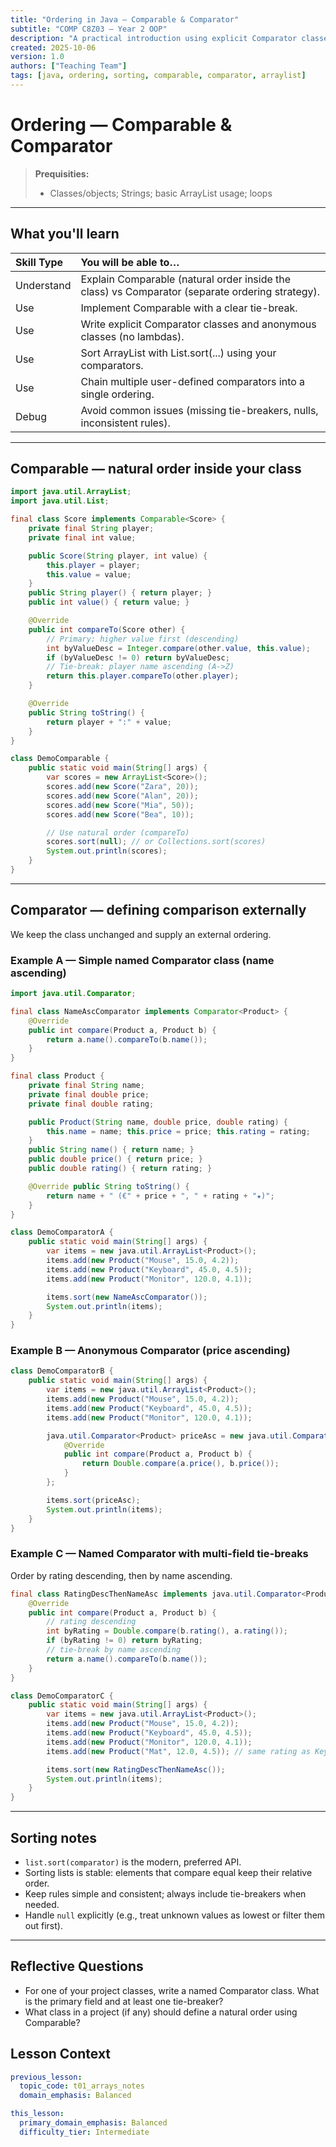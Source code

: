 ```yaml
---
title: "Ordering in Java — Comparable & Comparator"
subtitle: "COMP C8Z03 — Year 2 OOP"
description: "A practical introduction using explicit Comparator classes and anonymous classes. ArrayList-only; ends with chaining user-defined comparators."
created: 2025-10-06
version: 1.0
authors: ["Teaching Team"]
tags: [java, ordering, sorting, comparable, comparator, arraylist]
---
```


# Ordering — Comparable & Comparator

> **Prequisities:**
> - Classes/objects; Strings; basic ArrayList usage; loops 

---

## What you'll learn

| Skill Type | You will be able to… |
| :-- | :-- |
| Understand | Explain Comparable (natural order inside the class) vs Comparator (separate ordering strategy). |
| Use | Implement Comparable<T> with a clear tie-break. |
| Use | Write explicit Comparator classes and anonymous classes (no lambdas). |
| Use | Sort ArrayList<T> with List.sort(...) using your comparators. |
| Use | Chain multiple user-defined comparators into a single ordering. |
| Debug | Avoid common issues (missing tie-breakers, nulls, inconsistent rules). |

---

## Comparable — natural order inside your class

```java
import java.util.ArrayList;
import java.util.List;

final class Score implements Comparable<Score> {
    private final String player;
    private final int value;

    public Score(String player, int value) {
        this.player = player;
        this.value = value;
    }
    public String player() { return player; }
    public int value() { return value; }

    @Override
    public int compareTo(Score other) {
        // Primary: higher value first (descending)
        int byValueDesc = Integer.compare(other.value, this.value);
        if (byValueDesc != 0) return byValueDesc;
        // Tie-break: player name ascending (A->Z)
        return this.player.compareTo(other.player);
    }

    @Override
    public String toString() {
        return player + ":" + value;
    }
}

class DemoComparable {
    public static void main(String[] args) {
        var scores = new ArrayList<Score>();
        scores.add(new Score("Zara", 20));
        scores.add(new Score("Alan", 20));
        scores.add(new Score("Mia", 50));
        scores.add(new Score("Bea", 10));

        // Use natural order (compareTo)
        scores.sort(null); // or Collections.sort(scores)
        System.out.println(scores);
    }
}
```

---

## Comparator — defining comparison externally

We keep the class unchanged and supply an external ordering.

### Example A — Simple named Comparator class (name ascending)

```java
import java.util.Comparator;

final class NameAscComparator implements Comparator<Product> {
    @Override
    public int compare(Product a, Product b) {
        return a.name().compareTo(b.name());
    }
}

final class Product {
    private final String name;
    private final double price;
    private final double rating;

    public Product(String name, double price, double rating) {
        this.name = name; this.price = price; this.rating = rating;
    }
    public String name() { return name; }
    public double price() { return price; }
    public double rating() { return rating; }

    @Override public String toString() {
        return name + " (€" + price + ", " + rating + "★)";
    }
}

class DemoComparatorA {
    public static void main(String[] args) {
        var items = new java.util.ArrayList<Product>();
        items.add(new Product("Mouse", 15.0, 4.2));
        items.add(new Product("Keyboard", 45.0, 4.5));
        items.add(new Product("Monitor", 120.0, 4.1));

        items.sort(new NameAscComparator());
        System.out.println(items);
    }
}
```

### Example B — Anonymous Comparator (price ascending)

```java
class DemoComparatorB {
    public static void main(String[] args) {
        var items = new java.util.ArrayList<Product>();
        items.add(new Product("Mouse", 15.0, 4.2));
        items.add(new Product("Keyboard", 45.0, 4.5));
        items.add(new Product("Monitor", 120.0, 4.1));

        java.util.Comparator<Product> priceAsc = new java.util.Comparator<Product>() {
            @Override
            public int compare(Product a, Product b) {
                return Double.compare(a.price(), b.price());
            }
        };

        items.sort(priceAsc);
        System.out.println(items);
    }
}
```

### Example C — Named Comparator with multi-field tie-breaks
Order by rating descending, then by name ascending.

```java
final class RatingDescThenNameAsc implements java.util.Comparator<Product> {
    @Override
    public int compare(Product a, Product b) {
        // rating descending
        int byRating = Double.compare(b.rating(), a.rating());
        if (byRating != 0) return byRating;
        // tie-break by name ascending
        return a.name().compareTo(b.name());
    }
}

class DemoComparatorC {
    public static void main(String[] args) {
        var items = new java.util.ArrayList<Product>();
        items.add(new Product("Mouse", 15.0, 4.2));
        items.add(new Product("Keyboard", 45.0, 4.5));
        items.add(new Product("Monitor", 120.0, 4.1));
        items.add(new Product("Mat", 12.0, 4.5)); // same rating as Keyboard

        items.sort(new RatingDescThenNameAsc());
        System.out.println(items);
    }
}
```
---

## Sorting notes

- `list.sort(comparator)` is the modern, preferred API.
- Sorting lists is stable: elements that compare equal keep their relative order.
- Keep rules simple and consistent; always include tie-breakers when needed.
- Handle `null` explicitly (e.g., treat unknown values as lowest or filter them out first).

---

## Reflective Questions

- For one of your project classes, write a named Comparator class. What is the primary field and at least one tie-breaker?
- What class in a project (if any) should define a natural order using Comparable?

## Lesson Context 
```yaml
previous_lesson:
  topic_code: t01_arrays_notes  
  domain_emphasis: Balanced

this_lesson:
  primary_domain_emphasis: Balanced
  difficulty_tier: Intermediate
```